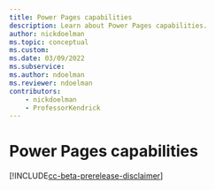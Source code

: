 ```yaml
---
title: Power Pages capabilities
description: Learn about Power Pages capabilities.
author: nickdoelman
ms.topic: conceptual
ms.custom: 
ms.date: 03/09/2022
ms.subservice:
ms.author: ndoelman
ms.reviewer: ndoelman
contributors:
    - nickdoelman
    - ProfessorKendrick
---
```


# Power Pages capabilities

[!INCLUDE[cc-beta-prerelease-disclaimer](includes/cc-beta-prerelease-disclaimer.md)]
